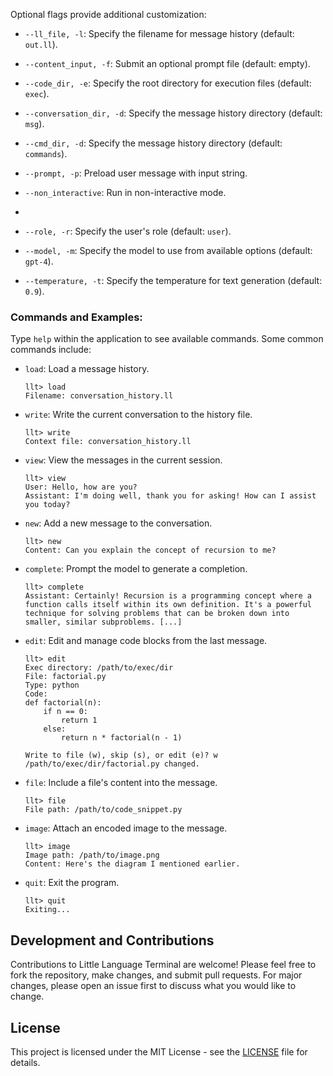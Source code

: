 Optional flags provide additional customization:

- `--ll_file, -l`: Specify the filename for message history (default: `out.ll`).
- `--content_input, -f`: Submit an optional prompt file (default: empty).
- `--code_dir, -e`: Specify the root directory for execution files (default: `exec`).
- `--conversation_dir, -d`: Specify the message history directory (default: `msg`).
- `--cmd_dir, -d`: Specify the message history directory (default: `commands`).

- `--prompt, -p`: Preload user message with input string.
- `--non_interactive`: Run in non-interactive mode.
- 
- `--role, -r`: Specify the user's role (default: `user`).
- `--model, -m`: Specify the model to use from available options (default: `gpt-4`).
- `--temperature, -t`: Specify the temperature for text generation (default: `0.9`).

### Commands and Examples:

Type `help` within the application to see available commands. Some common commands include:

- `load`: Load a message history.
  ```
  llt> load
  Filename: conversation_history.ll
  ```
- `write`: Write the current conversation to the history file.
  ```
  llt> write
  Context file: conversation_history.ll
  ```
- `view`: View the messages in the current session.
  ```
  llt> view
  User: Hello, how are you?
  Assistant: I'm doing well, thank you for asking! How can I assist you today?
  ```
- `new`: Add a new message to the conversation.
  ```
  llt> new
  Content: Can you explain the concept of recursion to me?
  ```
- `complete`: Prompt the model to generate a completion.
  ```
  llt> complete
  Assistant: Certainly! Recursion is a programming concept where a function calls itself within its own definition. It's a powerful technique for solving problems that can be broken down into smaller, similar subproblems. [...]
  ```
- `edit`: Edit and manage code blocks from the last message.
  ```
  llt> edit
  Exec directory: /path/to/exec/dir
  File: factorial.py
  Type: python
  Code:
  def factorial(n):
      if n == 0:
          return 1
      else:
          return n * factorial(n - 1)
  
  Write to file (w), skip (s), or edit (e)? w
  /path/to/exec/dir/factorial.py changed.
  ```
- `file`: Include a file's content into the message.
  ```
  llt> file
  File path: /path/to/code_snippet.py
  ```
- `image`: Attach an encoded image to the message.
  ```
  llt> image
  Image path: /path/to/image.png
  Content: Here's the diagram I mentioned earlier.
  ```
- `quit`: Exit the program.
  ```
  llt> quit
  Exiting...
  ```

## Development and Contributions

Contributions to Little Language Terminal are welcome! Please feel free to fork the repository, make changes, and submit pull requests. For major changes, please open an issue first to discuss what you would like to change.

## License

This project is licensed under the MIT License - see the [LICENSE](LICENSE) file for details.
